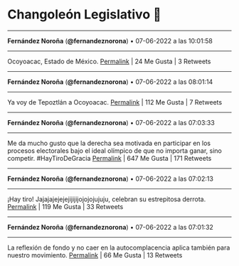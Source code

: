 # Changoleón Legislativo 🙈
*****
**Fernández Noroña** (**@fernandeznorona**) • 07-06-2022 a las 10:01:58
*****
Ocoyoacac, Estado de México.
[Permalink](https://twitter.com/fernandeznorona/status/1534234223451815936) | 24 Me Gusta | 3 Retweets
*****
**Fernández Noroña** (**@fernandeznorona**) • 07-06-2022 a las 08:01:14
*****
Ya voy de Tepoztlán a Ocoyoacac.
[Permalink](https://twitter.com/fernandeznorona/status/1534203842115551232) | 112 Me Gusta | 7 Retweets
*****
**Fernández Noroña** (**@fernandeznorona**) • 07-06-2022 a las 07:03:33
*****
Me da mucho gusto que la derecha sea motivada en participar en los procesos electorales bajo el ideal olímpico de que no importa ganar, sino competir. #HayTiroDeGracia
[Permalink](https://twitter.com/fernandeznorona/status/1534189323712610310) | 647 Me Gusta | 171 Retweets
*****
**Fernández Noroña** (**@fernandeznorona**) • 07-06-2022 a las 07:02:13
*****
¡Hay tiro! Jajajajejejejijijijojojojujuju, celebran su estrepitosa derrota.
[Permalink](https://twitter.com/fernandeznorona/status/1534188989254615040) | 119 Me Gusta | 33 Retweets
*****
**Fernández Noroña** (**@fernandeznorona**) • 07-06-2022 a las 07:01:32
*****
La reflexión de fondo y no caer en la autocomplacencia aplica también para nuestro movimiento.
[Permalink](https://twitter.com/fernandeznorona/status/1534188816831062016) | 66 Me Gusta | 13 Retweets